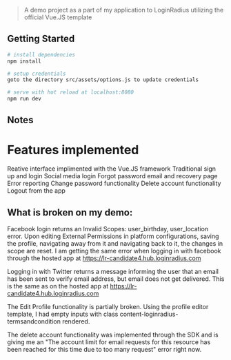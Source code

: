 
> A demo project as a part of my application to LoginRadius utilizing the official Vue.JS template

## Getting Started
``` bash
# install dependencies
npm install

# setup credentials
goto the directory src/assets/options.js to update credentials

# serve with hot reload at localhost:8080
npm run dev
```

## Notes
# Features implemented
Reative interface implimented with the Vue.JS framework
Traditional sign up and login
Social media login
Forgot password email and recovery page
Error reporting
Change password functionality
Delete account functionality
Logout from the app

## What is broken on my demo:

Facebook login returns an Invalid Scopes: user_birthday, user_location error. Upon editing External Permissions in platform configurations, saving the profile, navigating away from it and navigating back to it, the changes in scope are reset.  I am getting the same error when logging in with facebook through the hosted app at https://lr-candidate4.hub.loginradius.com

Logging in with Twitter returns a message informing the user that an email has been sent to verify email address, but email does not get delivered.  This is the same as on the hosted app at https://lr-candidate4.hub.loginradius.com

The Edit Profile functionality is partially broken. Using the profile editor template, I had empty inputs with class content-loginradius-termsandcondition rendered.

The delete account functionality was implemented through the SDK and is giving me an "The account limit for email requests for this resource has been reached for this time due to too many request" error right now. 





